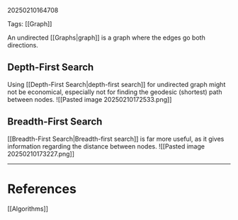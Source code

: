 20250210164708

Tags: [[Graph]]

An undirected [[Graphs|graph]] is a graph where the edges go both directions.

## Depth-First Search
Using [[Depth-First Search|depth-first search]] for undirected graph might not be economical, especially not for finding the geodesic (shortest) path between nodes. ![[Pasted image 20250210172533.png]]

## Breadth-First Search
[[Breadth-First Search|Breadth-first search]] is far more useful, as it gives information regarding the distance between nodes. ![[Pasted image 20250210173227.png]]
___
# References
[[Algorithms]]
